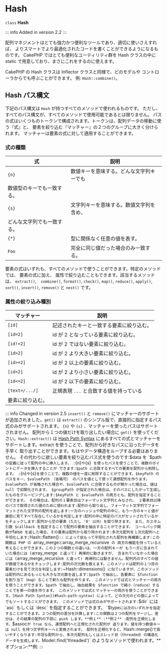 # Hash

`class` **Hash**

::: info Added in version 2.2
:::

配列マネジメントはとても強力かつ便利なツールであり、適切に使いさえすれば、
よりスマートでより最適化されたコードを書くことができるようになるものです。
CakePHP ではとても便利なユーティリティ群を Hash クラスの中に
static で用意しており、まさにこれをするのに使えます。

CakePHP の Hash クラスは Inflector クラスと同様で、どのモデルや
コントローラからでも呼ぶことができます。 例: `Hash::combine()`。

## Hash パス構文

下記のパス構文は `Hash` が持つすべてのメソッドで使われるものです。
ただし、すべてのパス構文が、すべてのメソッドで使用可能であるとは限りません。
パスの式はいくつものトークンで構成されます。トークンは、配列データの移動に使う『式』と、
要素を絞り込む『マッチャー』の２つのグループに大きく分けられます。
マッチャーは要素の式に対して適用することができます。

### 式の種類

| 式    | 説明                                     |
|-------|------------------------------------------|
| `{n}` | 数値キーを意味する。どんな文字列キーでも 
         数値型のキーでも一致する。                |
| `{s}` | 文字列キーを意味する。数値文字列を含め、 
         どんな文字列でも一致する。                |
| `{*}` | 型に関係なく任意の値を表す。             |
| `Foo` | 完全に同じ値だった場合のみ一致する。     |

要素の式はいずれも、すべてのメソッドで使うことができます。特定のメソッドでは、
要素の式に加え、 属性で絞り込むこともできます。該当するメソッドは、
`extract()`,　`combine()`, `format()`, `check()`, `map()`, `reduce()`,
`apply()`, `sort()`, `insert()`, `remove()` と `nest()` です。

### 属性の絞り込み種別

| マッチャー     | 説明                                     |
|----------------|------------------------------------------|
| `[id]`         | 記述されたキーと一致する要素に絞り込む。 |
| `[id=2]`       | id が 2 となっている要素に絞り込む。     |
| `[id!=2]`      | id が 2 ではない要素に絞り込む。         |
| `[id>2]`       | id が 2 より大きい要素に絞り込む。       |
| `[id>=2]`      | id が 2 以上の要素に絞り込む。           |
| `[id<2]`       | id が 2 より小さい要素に絞り込む。       |
| `[id<=2]`      | id が 2 以下の要素に絞り込む。           |
| `[text=/.../]` | 正規表現 `...` と合致する値を持っている  
                  要素に絞り込む。                          |

::: info Changed in version 2.5
`insert()` と `remove()` にマッチャーのサポートが追加されました。`get()` は `extract()` のシンプル版で、直接的に指定するパス式のみがサポートされます。 `{n}` や `{s}` 、マッチャーを使ったパスはサポートされません。 配列から１つの値だけを取り出したい場合に `get()` を使ってください。`Hash::extract()` は [Hash Path Syntax](#hash-path-syntax) にあるすべての式とマッチャーを サポートします。extract を使うことで、配列から好きなパスに沿ったデータを手早く 取り出すことができます。もはやデータ構造をループする必要はありません。 その代わりに欲しい要素を絞り込むパス式を使うのです:$data を `$path` の定義に従って配列の中に挿入します。　:`{n}` や `{s}` を使ったパスを使うことで、複数のポイントにデータを挿入することが できます:$path に合致するすべての要素を配列から削除します。 :`{n}` や `{s}` を使うことで、複数の値を一度に削除することができます。$keyPath のパスをキー、$valuePath （省略可） のパスを値として使って連想配列を作ります。 $valuePath が省略された場合や、$valuePath に合致するものが無かった場合は、値は null で初期化されます。 $groupPath が指定された場合は、そのパスにしたがって生成したものをグルーピングします:$keyPath と $valuePath の両方とも、配列を指定することができます。 その場合は、配列の１要素目はフォーマット文字列とみなされ、 ２要素目以降のパスで取得された値のために使われます:配列から取り出し、フォーマット文字列でフォーマットされた文字列の配列を返します:一方のハッシュや配列の中に、もう一方のキーと値が厳密に見てすべて存在しているかを判定します:配列の中に特定のパスがセットされているかをチェックします:配列から空の要素（ただし '0' 以外）を取り除きます。 また、カスタム引数 $callback を指定することで配列の要素を抽出することができます。 コールバック関数が `false` を返した場合、その要素は配列から取り除かれます:多次元配列を１次元配列へと平坦化します:`Hash::flatten()`:: によって前もって平坦化された配列を再構築します:この関数は PHP の `array_merge` と `array_merge_recursive` の 両方の機能を持っていると考えることができます。この２つの関数との違いは、一方の配列キーが もう一方に含まれていた場合には (`array_merge` と違って) 再帰的に動きますが、 含まれていなかった場合には (`array_merge_recursive` と違って) 再帰的には動きません。配列内のすべての値が数値であるかをチェックします:配列の次元数を数えます。このメソッドは配列の１つ目の要素だけを見て次元を判定します:`~Hash::dimensions()` に似ていますが、このメソッドは配列内にあるもっとも大きな次元数を返します:$path で抽出し、各要素に $function を割り当て（map）ることで新たな配列を作ります。 このメソッドでは式とマッチャーの両方を使うことができます。$path で抽出し、抽出結果を $function で縮小（reduce）することでを単一の値を作ります。 このメソッドでは式とマッチャーの両方を使うことができます。[Hash Path Syntax](#hash-path-syntax) によって、どの次元のどの値によってでもソートすることができます。 このメソッドでは式のみがサポートされます:`$dir` には `asc` もしくは `desc` を指定することができます。 `$type` には次のいずれかを指定することができます。２つの配列の差分を計算します:この関数は２つの配列をマージし、差分は、その結果の配列の下部に push します。**例１** :**例２** :配列を正規化します。 `$assoc` が true なら、連想配列へと正規化された配列が 返ります。値を持つ数値キーは null を持つ文字列キーへと変換されます。 配列を正規化すると、 `Hash::merge()` で扱いやすくなります:平坦な配列から、多次元配列もしくはスレッド状（threaded）の構造化データを生成します。 `Model::find('threaded')` のようなメソッドで使われます。**オプション:**例:
:::
